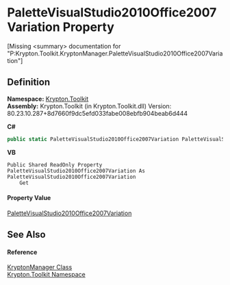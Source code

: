# PaletteVisualStudio2010Office2007Variation Property


\[Missing &lt;summary&gt; documentation for "P:Krypton.Toolkit.KryptonManager.PaletteVisualStudio2010Office2007Variation"\]



## Definition
**Namespace:** <a href="79d2eac2-21f4-54ff-7552-b20c33c30600.md">Krypton.Toolkit</a>  
**Assembly:** Krypton.Toolkit (in Krypton.Toolkit.dll) Version: 80.23.10.287+8d7660f9dc5efd033fabe008ebfb904beab6d444

**C#**
``` C#
public static PaletteVisualStudio2010Office2007Variation PaletteVisualStudio2010Office2007Variation { get; }
```
**VB**
``` VB
Public Shared ReadOnly Property PaletteVisualStudio2010Office2007Variation As PaletteVisualStudio2010Office2007Variation
	Get
```



#### Property Value
<a href="ce0051c3-ebb2-f271-1810-921ec61dbe25.md">PaletteVisualStudio2010Office2007Variation</a>

## See Also


#### Reference
<a href="fd000c89-b24b-9dde-c880-bccf31b10060.md">KryptonManager Class</a>  
<a href="79d2eac2-21f4-54ff-7552-b20c33c30600.md">Krypton.Toolkit Namespace</a>  
